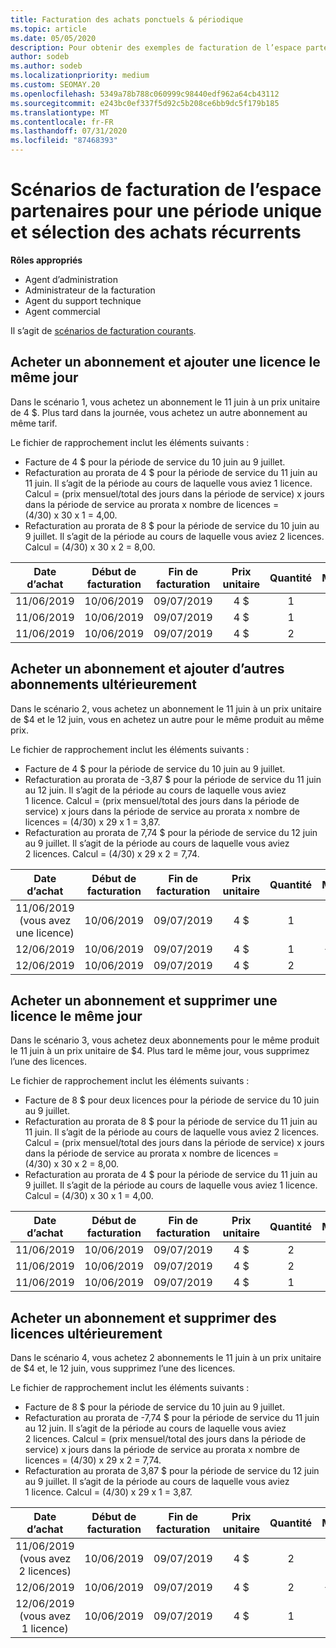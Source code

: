```yaml
---
title: Facturation des achats ponctuels & périodique
ms.topic: article
ms.date: 05/05/2020
description: Pour obtenir des exemples de facturation de l’espace partenaires pour une seule fois et sélectionner des achats récurrents, lorsque vous achetez des abonnements, ajoutez des abonnements, ajoutez ou supprimez des licences.
author: sodeb
ms.author: sodeb
ms.localizationpriority: medium
ms.custom: SEOMAY.20
ms.openlocfilehash: 5349a78b788c060999c98440edf962a64cb43112
ms.sourcegitcommit: e243bc0ef337f5d92c5b208ce6bb9dc5f179b185
ms.translationtype: MT
ms.contentlocale: fr-FR
ms.lasthandoff: 07/31/2020
ms.locfileid: "87468393"
---
```

# <a name="partner-center-billing-scenarios-for-one-time-and-select-recurring-purchases"></a>Scénarios de facturation de l’espace partenaires pour une période unique et sélection des achats récurrents

**Rôles appropriés**

- Agent d’administration
- Administrateur de la facturation
- Agent du support technique
- Agent commercial

Il s’agit de [scénarios de facturation courants](common-billing-scenarios.md). 

## <a name="purchase-a-subscription-and-add-a-license-on-the-same-day"></a>Acheter un abonnement et ajouter une licence le même jour

Dans le scénario 1, vous achetez un abonnement le 11 juin à un prix unitaire de 4 $. Plus tard dans la journée, vous achetez un autre abonnement au même tarif.

Le fichier de rapprochement inclut les éléments suivants :

- Facture de 4 $ pour la période de service du 10 juin au 9 juillet.
- Refacturation au prorata de 4 $ pour la période de service du 11 juin au 11 juin. Il s’agit de la période au cours de laquelle vous aviez 1 licence. Calcul = (prix mensuel/total des jours dans la période de service) x jours dans la période de service au prorata x nombre de licences = (4/30) x 30 x 1 = 4,00.
- Refacturation au prorata de 8 $ pour la période de service du 10 juin au 9 juillet. Il s’agit de la période au cours de laquelle vous aviez 2 licences. Calcul = (4/30) x 30 x 2 = 8,00.

|**Date d’achat**   |**Début de facturation** |**Fin de facturation**  |**Prix unitaire**  |**Quantité**  |**Montant** |**Type de dépense** |
|:------:|:------:|:------:|:------:|:------:|:------:|:-----:|
|11/06/2019      |10/06/2019   |09/07/2019         |4 $                |1                 |4 $            |Nouveau         |
|11/06/2019     | 10/06/2019    |09/07/2019        |4 $        |1        | -4 $       |addQuantity           |
|11/06/2019     | 10/06/2019    |09/07/2019        |4 $        | 2      |8 $         |addQuantity           |

## <a name="purchase-a-subscription-and-add-more-subscriptions-later"></a>Acheter un abonnement et ajouter d’autres abonnements ultérieurement

Dans le scénario 2, vous achetez un abonnement le 11 juin à un prix unitaire de $4 et le 12 juin, vous en achetez un autre pour le même produit au même prix.

Le fichier de rapprochement inclut les éléments suivants :

- Facture de 4 $ pour la période de service du 10 juin au 9 juillet.
- Refacturation au prorata de -3,87 $ pour la période de service du 11 juin au 12 juin. Il s’agit de la période au cours de laquelle vous aviez 1 licence. Calcul = (prix mensuel/total des jours dans la période de service) x jours dans la période de service au prorata x nombre de licences = (4/30) x 29 x 1 = 3,87.
- Refacturation au prorata de 7,74 $ pour la période de service du 12 juin au 9 juillet. Il s’agit de la période au cours de laquelle vous aviez 2 licences. Calcul = (4/30) x 29 x 2 = 7,74.

|**Date d’achat**   |**Début de facturation** |**Fin de facturation**  |**Prix unitaire**  |**Quantité**  |**Montant** |**Type de dépense** |
|:------:|:------:|:------:|:------:|:------:|:------:|:-----:|
|11/06/2019 (vous avez une licence)     |10/06/2019   |09/07/2019         |4 $         |1        |4 $            |Nouveau         |
|12/06/2019     | 10/06/2019    |09/07/2019        |4 $        |1        | -3,87 $       |addQuantity           |
|12/06/2019     | 10/06/2019    |09/07/2019        |4 $        | 2      |7,74 $       |addQuantity           |

## <a name="purchase-a-subscription-and-remove-a-license-on-the-same-day"></a>Acheter un abonnement et supprimer une licence le même jour

Dans le scénario 3, vous achetez deux abonnements pour le même produit le 11 juin à un prix unitaire de $4. Plus tard le même jour, vous supprimez l’une des licences.  

Le fichier de rapprochement inclut les éléments suivants :

- Facture de 8 $ pour deux licences pour la période de service du 10 juin au 9 juillet.
- Refacturation au prorata de 8 $ pour la période de service du 11 juin au 11 juin. Il s’agit de la période au cours de laquelle vous aviez 2 licences. Calcul = (prix mensuel/total des jours dans la période de service) x jours dans la période de service au prorata x nombre de licences = (4/30) x 30 x 2 = 8,00.
- Refacturation au prorata de 4 $ pour la période de service du 11 juin au 9 juillet. Il s’agit de la période au cours de laquelle vous aviez 1 licence. Calcul = (4/30) x 30 x 1 = 4,00.

|**Date d’achat**   |**Début de facturation** |**Fin de facturation**  |**Prix unitaire**  |**Quantité**  |**Montant** |**Type de dépense** |
|:------:|:------:|:------:|:------:|:------:|:------:|:-----:|
|11/06/2019      |10/06/2019   |09/07/2019         |4 $                |2                 |8 $            |Nouveau         |
|11/06/2019     | 10/06/2019    |09/07/2019        |4 $        |2        | -8 $       |removeQuantity           |
|11/06/2019     | 10/06/2019    |09/07/2019        |4 $        | 1      |4 $         |removeQuantity           |

## <a name="purchase-a-subscription-and-remove-licenses-later"></a>Acheter un abonnement et supprimer des licences ultérieurement

Dans le scénario 4, vous achetez 2 abonnements le 11 juin à un prix unitaire de $4 et, le 12 juin, vous supprimez l’une des licences.

Le fichier de rapprochement inclut les éléments suivants :

- Facture de 8 $ pour la période de service du 10 juin au 9 juillet.
- Refacturation au prorata de -7,74 $ pour la période de service du 11 juin au 12 juin. Il s’agit de la période au cours de laquelle vous aviez 2 licences. Calcul = (prix mensuel/total des jours dans la période de service) x jours dans la période de service au prorata x nombre de licences = (4/30) x 29 x 2 = 7,74.
- Refacturation au prorata de 3,87 $ pour la période de service du 12 juin au 9 juillet. Il s’agit de la période au cours de laquelle vous aviez 1 licence. Calcul = (4/30) x 29 x 1 = 3,87.

|**Date d’achat**   |**Début de facturation** |**Fin de facturation**  |**Prix unitaire**  |**Quantité**  |**Montant** |**Type de dépense** |
|:------:|:------:|:------:|:------:|:------:|:------:|:-----:|
|11/06/2019 (vous avez 2 licences)     |10/06/2019   |09/07/2019         |4 $         |2        |8 $       |Nouveau       |
|12/06/2019     | 10/06/2019    |09/07/2019        |4 $        |2        | -7,74 $       |removeQuantity           |
|12/06/2019 (vous avez 1 licence)    | 10/06/2019    |09/07/2019   |4 $    |1      |3,87 $    |removeQuantity |
